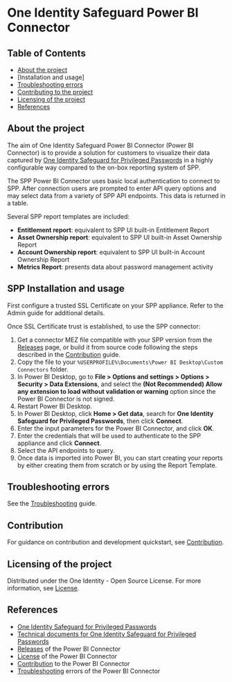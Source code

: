 # One Identity Safeguard Power BI Connector

## Table of Contents

- [About the project]
- [Installation and usage]
- [Troubleshooting errors]
- [Contributing to the project]
- [Licensing of the project]
- [References]

## About the project

The aim of One Identity Safeguard Power BI Connector (Power BI Connector) is to provide a solution for customers to visualize their data captured by [One Identity Safeguard for Privileged Passwords] in a highly configurable way compared to the on-box reporting system of SPP. 

The SPP Power BI Connector uses basic local authentication to connect to SPP. After connection users are prompted to enter API query options and may select data from a variety of SPP API endpoints. This data is returned in a table. 

Several SPP report templates are included:

- **Entitlement report**: equivalent to SPP UI built-in Entitlement Report
- **Asset Ownership report**: equivalent to SPP UI built-in Asset Ownership Report
- **Account Ownership report**: equivalent to SPP UI built-in Account Ownership Report
- **Metrics Report**: presents data about password management activity

## SPP Installation and usage

First configure a trusted SSL Certificate on your SPP appliance. Refer to the Admin guide for additional details. 

Once SSL Certificate trust is established, to use the SPP connector:

1. Get a connector MEZ file compatible with your SPP version from the [Releases] page, or build it from source code following the steps described in the [Contribution] guide.
2. Copy the file to your `%USERPROFILE%\Documents\Power BI Desktop\Custom Connectors` folder.
3. In Power BI Desktop, go to **File > Options and settings > Options > Security > Data Extensions**, and select the **(Not Recommended) Allow any extension to load without validation or warning** option since the Power BI Connector is not signed.
4. Restart Power BI Desktop.
5. In Power BI Desktop, click **Home > Get data**, search for **One Identity Safeguard for Privileged Passwords**, then click **Connect**.
6. Enter the input parameters for the Power BI Connector, and click **OK**.
7. Enter the credentials that will be used to authenticate to the SPP appliance and click **Connect**.
8. Select the API endpoints to query. 
9. Once data is imported into Power BI, you can start creating your reports by either creating them from scratch or by using the Report Template.

## Troubleshooting errors

See the [Troubleshooting] guide.

## Contribution

For guidance on contribution and development quickstart, see [Contribution].

## Licensing of the project

Distributed under the One Identity - Open Source License. For more information, see [License].

## References

- [One Identity Safeguard for Privileged Passwords]
- [Technical documents for One Identity Safeguard for Privileged Passwords]
- [Releases] of the Power BI Connector
- [License] of the Power BI Connector
- [Contribution] to the Power BI Connector
- [Troubleshooting] errors of the Power BI Connector

<!-- Links -->

[About the project]: #about-the-project
[SPP Installation and usage]: #spp-installation-and-usage
[Troubleshooting errors]: #troubleshooting-errors
[Contributing to the project]: #contributing-to-the-project
[Licensing of the project]: #license-of-the-project
[References]: #references

[One Identity Technical Case]: https://support.oneidentity.com/create-service-request

[One Identity Safeguard for Privileged Passwords]: https://www.oneidentity.com/products/one-identity-safeguard-for-privileged-passwords/
[Technical documents for One Identity Safeguard for Privileged Passwords]: https://support.oneidentity.com/one-identity-safeguard-for-privileged-passwords/technical-documents

[Releases]: https://github.com/OneIdentity/SafeguardPowerBI/releases

[License]: ../LICENSE
[Contribution]: CONTRIBUTION.md
[Troubleshooting]: TROUBLESHOOTING.md

[Install imported certificates]: https://learn.microsoft.com/en-us/troubleshoot/windows-server/windows-security/install-imported-certificates
[Collecting Power BI mashup trace logs]: https://learn.microsoft.com/en-us/power-bi/fundamentals/desktop-diagnostics#collecting-mashup-traces

<!-- Links END -->